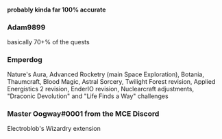 #### probably kinda far 100% accurate
### Adam9899
  basically 70+% of the quests
  
### Emperdog
  Nature's Aura,
  Advanced Rocketry (main Space Exploration),
  Botania,
  Thaumcraft,
  Blood Magic,
  Astral Sorcery,
  Twilight Forest revision,
  Applied Energistics 2 revision,
  EnderIO revision,
  Nuclearcraft adjustments,
  "Draconic Devolution" and "Life Finds a Way" challenges
  
### Master Oogway#0001 from the MCE Discord
  Electroblob's Wizardry extension
